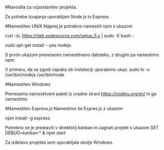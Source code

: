 #Navodila za vzpostavitev projekta.

Za potrebe izvajanja uporabljam Node.js in Express.

#Namestitev UNIX
Najprej je potrebno namestiti npm s ukazom

curl -sL https://deb.nodesource.com/setup_5.x | sudo -E bash -

sudo apt-get install --yes nodejs


S prvim ukazom prenesemo namestitveno datoteko, z drugim pa namestimo npm.

V primeru, da se zgodi napaka ob instalaciji uporabimo ukaz:
sudo ln -s /usr/bin/nodejs /usr/bin/node

#Namestitev Windows

Prenesemo namestitveni paket iz uradne strani https://nodejs.org/en/ in ga namestimo

#Namestitev Express.js
Namestimo še Expres.js z ukazom

npm install -g express

Potrebno se je prestaviti v direktorij kanban in zagnati projekt s ukazom
SET DEBUG=kanban:* & npm start

Za izdelavo projekta sem uporabljala okolje Windows.
